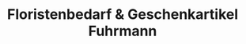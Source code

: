 ---
title: "Floristenbedarf & Geschenkartikel Fuhrmann"
url: /buttstaedt/floristenbedarf-und-geschenkartikel-fuhrmann/
shop: Großhandel
---